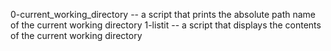 0-current_working_directory -- a script that prints the absolute path name of the current working directory
1-listit -- a script that displays the contents of the current working directory
